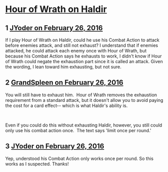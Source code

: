 # [Hour of Wrath on Haldir](https://community.fantasyflightgames.com/topic/203738-hour-of-wrath-on-haldir/)

## 1 [JYoder on February 26, 2016](https://community.fantasyflightgames.com/topic/203738-hour-of-wrath-on-haldir/?do=findComment&comment=2072224)

If I play Hour of Wrath on Haldir, could he use his Combat Action to attack before enemies attack, and still not exhaust? I understand that if enemies attacked, he could attack each enemy once with Hour of Wrath, but because his Combat Action says he exhausts to work, I didn't know if Hour of Wrath could negate the exhaustion part since it is called an attack. Given the wording, I lean toward him exhausting, but not sure.

## 2 [GrandSpleen on February 26, 2016](https://community.fantasyflightgames.com/topic/203738-hour-of-wrath-on-haldir/?do=findComment&comment=2072229)

You will still have to exhaust him.  Hour of Wrath removes the exhaustion requirement from a standard attack, but it doesn't allow you to avoid paying the cost for a card effect-- which is what Haldir's ability is.

 

Even if you could do this without exhausting Haldir, however, you still could only use his combat action once.  The text says 'limit once per round.'

## 3 [JYoder on February 26, 2016](https://community.fantasyflightgames.com/topic/203738-hour-of-wrath-on-haldir/?do=findComment&comment=2072231)

Yep, understood his Combat Action only works once per round. So this works as I suspected. Thanks!

